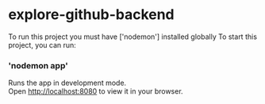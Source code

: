 # explore-github-backend
To run this project you must have ['nodemon'] installed globally
To start this project, you can run:
### 'nodemon app'

Runs the app in development mode.\
Open [http://localhost:8080](http://localhost:8080) to view it in your browser.
